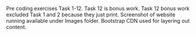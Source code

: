 Pre coding exercises Task 1-12.
Task 12 is bonus work.
Task 12 bonus work excluded Task 1 and 2 because they just print.
Screenshot of website running available under Images folder.
Bootstrap CDN used for layering out content.
